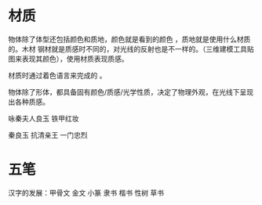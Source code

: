# 材质

物体除了体型还包括颜色和质地，颜色就是看到的颜色 ，质地就是使用什么材质的。木材  钢材就是质感时不同的，对光线的反射也是不一样的。（三维建模工具贴图来表现其颜色），使用材质表现质感。

材质时通过着色语言来完成的 。

物体除了形体，都具备固有颜色/质感/光学性质，决定了物理外观，在光线下呈现出各种质感。



























咏秦夫人良玉        铁甲红妆

   秦良玉    抗清亲王  一门忠烈   



















# 五笔

汉字的发展：甲骨文 金文 小篆  隶书  楷书 性树 草书















